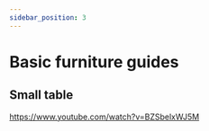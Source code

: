 ```yaml
---
sidebar_position: 3
---
```


# Basic furniture guides


## Small table
https://www.youtube.com/watch?v=BZSbelxWJ5M




